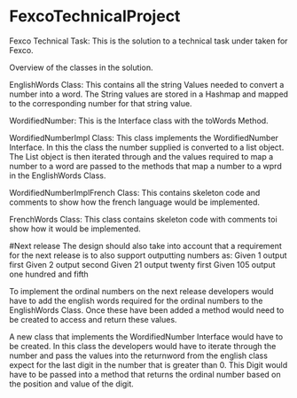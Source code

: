 # FexcoTechnicalProject
Fexco Technical Task: This is the solution to a technical task under taken for Fexco.

Overview of the classes in the solution.

EnglishWords Class: This contains all the string Values needed to convert a number into a word. 
The String values are stored in a Hashmap and mapped to the corresponding number for that string value.

WordifiedNumber: This is the Interface class with the toWords Method.

WordifiedNumberImpl Class: This class implements the WordifiedNumber Interface. In this the class the number supplied 
is converted to a list object. The List object is then iterated through and the values required to map a number to a word 
are passed to the methods that map a number to a wprd in the EnglishWords Class.

WordifiedNumberImplFrench Class: This contains skeleton code and comments to show how the french language would be implemented.

FrenchWords Class: This class contains skeleton code with comments toi show how it would be implemented.

#Next release
The design should also take into account that a requirement for the next release is to also support outputting numbers as:
Given 1 output first
Given 2 output second
Given 21 output twenty first
Given 105 output one hundred and fifth

To implement the ordinal numbers on the next release developers would have to add the english words required for the ordinal numbers to the EnglishWords
Class. Once these have been added a method would need to be created to access and return these values. 

A new class that implements the WordifiedNumber Interface would have to be created. In this class the developers would have to iterate through the number
and pass the values into the returnword from the english class expect for the last digit in the number that is greater than 0. This Digit would have to 
be passed into a method that returns the ordinal number based on the position and value of the digit.

